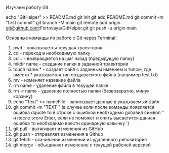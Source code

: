 Изучаем работу Git

echo "GitHelper" >> README.md
git init
git add README.md
git commit -m "first commit"
git branch -M main
git remote add origin git@github.com:Fortovaya/GitHelper.git
git push -u origin main

Основные команды по работе с Git через Terminal:

1. pwd - показывается текущая траектория
2. cd - переход в необходимую папку
3. cd .. - возвращается на шаг назад (предыдущую папку)
4. mkdir name - создание папки в заданной траектории
5. touch name.* - создает файл с заданным именнем и типом, где вместо * указывается тип создаваемого файла (например test.txt)
6. mv - изменяет название файла
7. rm name - удаление файла в текущей папке
8. rm -r name - удаление полностью папки (безвозвратно, минуя корзину)
9. echo "Text" >> nameFile - записывает данные в указываемый файл
10. git commit -m "TEXT " (в случае если после команды появляется ошибка dquote то в строке с ошибкой необходимо добавил символ " и после этого Enter, если не поможет и опять высветится данная ошибка то необходимо ввести одинарную кавычку ')
11. git pull - вытягивает изменения из GitHub
12. git push - отправляет изменения в Github
13. git fetch - скачивание изменений из удаленного репозитория
14. git merge - объединяет изменение с текущей рабочей версией
